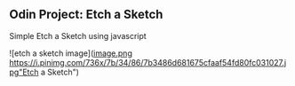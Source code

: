 Odin Project: Etch a Sketch
---------------------------------

Simple Etch a Sketch using javascript

![etch a sketch image]([image.png ](https://i.pinimg.com/736x/7b/34/86/7b3486d681675cfaaf54fd80fc031027.jpg)https://i.pinimg.com/736x/7b/34/86/7b3486d681675cfaaf54fd80fc031027.jpg"Etch a Sketch")

